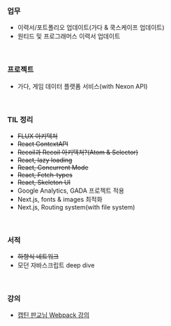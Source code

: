 ### 업무

- 이력서/포트폴리오 업데이트(가다 & 쿡스케이프 업데이트)
- 원티드 및 프로그래머스 이력서 업데이트

<br>

### 프로젝트

- 가다, 게임 데이터 플랫폼 서비스(with Nexon API)

<br>

### TIL 정리

- ~~FLUX 아키텍처~~
- ~~React ContextAPI~~
- ~~Recoil과 Recoil 아키텍처?(Atom & Selector)~~
- ~~React, lazy loading~~
- ~~React, Concurrent Mode~~
- ~~React, Fetch-types~~
- ~~React, Skeleton UI~~
- Google Analytics, GADA 프로젝트 적용
- Next.js, fonts & images 최적화
- Next.js, Routing system(with file system)

<br>

### 서적

- ~~하향식 네트워크~~
- 모던 자바스크립트 deep dive

<br>

### 강의

- [캡틴 판교님 Webpack 강의](https://www.inflearn.com/course/%ED%94%84%EB%9F%B0%ED%8A%B8%EC%97%94%EB%93%9C-%EC%9B%B9%ED%8C%A9)